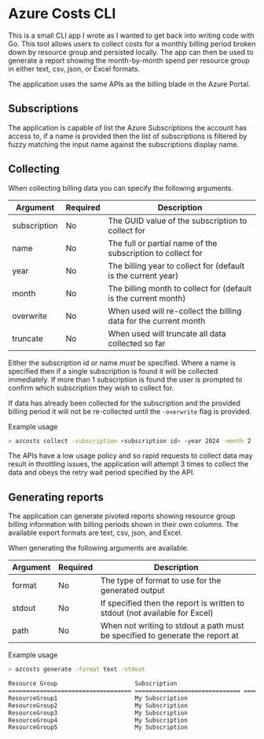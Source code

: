 # Azure Costs CLI

This is a small CLI app I wrote as I wanted to get back into writing code with Go. This tool allows users to collect costs for a monthly billing period broken down by resource group and persisted locally. The app can then be used to generate a report showing the month-by-month spend per resource group in either text, csv, json, or Excel formats.

The application uses the same APIs as the billing blade in the Azure Portal.

## Subscriptions

The application is capable of list the Azure Subscriptions the account has access to, if a name is provided then the list of subscriptions is filtered by fuzzy matching the input name against the subscriptions display name.

## Collecting

When collecting billing data you can specify the following arguments.

| Argument     | Required | Description                                                      |
|--------------|----------|------------------------------------------------------------------|
| subscription | No       | The GUID value of the subscription to collect for                |
| name         | No       | The full or partial name of the subscription to collect for      |
| year         | No       | The billing year to collect for (default is the current year)    |
| month        | No       | The billing month to collect for (default is the current month)  |
| overwrite    | No       | When used will re-collect the billing data for the current month |
| truncate     | No       | When used will truncate all data collected so far                |

Either the subscription id or name _must_ be specified. Where a name is specified then if a single subscription is found it will be collected immediately. If more than 1 subscription is found the user is prompted to confirm which subscription they wish to collect for.

If data has already been collected for the subscription and the provided billing period it will not be re-collected until the `-overwrite` flag is provided.

Example usage

```bash
> azcosts collect -subscription <subscription id> -year 2024 -month 2
```

The APIs have a low usage policy and so rapid requests to collect data may result in throttling issues, the application will attempt 3 times to collect the data and obeys the retry wait period specified by the API.

## Generating reports

The application can generate pivoted reports showing resource group billing information with billing periods shown in their own columns. The available export formats are text, csv, json, and Excel.

When generating the following arguments are available.


| Argument | Required | Description                                                                   |
|----------|----------|-------------------------------------------------------------------------------|
| format   | No       | The type of format to use for the generated output                            |
| stdout   | No       | If specified then the report is written to stdout (not available for Excel)   |
| path     | No       | When not writing to stdout a path must be specified to generate the report at |

Example usage

```bash
> azcosts generate -format text -stdout

Resource Group                      Subscription                        2023-10      2023-11      2023-12      2024-01      2024-02 Total Costs
=================================== ============================== ============ ============ ============ ============ ============ ============
ResourceGroup1                      My Subscription                      239.76       264.56       124.58         5.32         3.29       637.51
ResourceGroup2                      My Subscription                        8.24         7.97         6.21         7.82         5.44        35.68
ResourceGroup3                      My Subscription                        0.71         0.00         0.00         0.00         0.00         0.71
ResourceGroup4                      My Subscription                        0.00         0.00         0.00         0.00         0.00         0.01
ResourceGroup5                      My Subscription                        0.00         4.74        20.86        28.25        18.51        72.36
```
